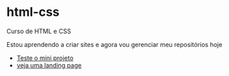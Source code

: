 # html-css
 Curso de HTML e CSS

 Estou aprendendo a criar sites e agora vou gerenciar meu repositórios hoje
<ul>
 <li><a href="https://souzaigor499.github.io/projeto-android/" target="_blank"> Teste o mini projeto </a>
 </li>
 <li><a href="https://souzaigor499.github.io/html-css/landing-page/" target="_blank"> 
 veja uma landing page </a>
 </li>
 </ul>